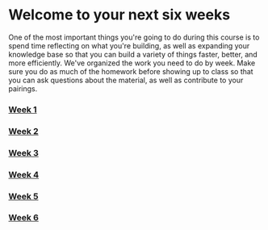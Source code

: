 # Welcome to your next six weeks

One of the most important things you're going to do during this course is to spend time reflecting on what you're building, as well as expanding your knowledge base so that you can build a variety of things faster, better, and more efficiently.  We've organized the work you need to do by week.  Make sure you do as much of the homework before showing up to class so that you can ask questions about the material, as well as contribute to your pairings.

### [Week 1](https://github.com/hfc-tech-academy/short_stack/tree/master/homework/week_1)
### [Week 2](https://github.com/hfc-tech-academy/short_stack/tree/master/homework/week_2)
### [Week 3](https://github.com/hfc-tech-academy/short_stack/tree/master/homework/week_3)
### [Week 4](https://github.com/hfc-tech-academy/short_stack/tree/master/homework/week_4)
### [Week 5](https://github.com/hfc-tech-academy/short_stack/tree/master/homework/week_5)
### [Week 6](https://github.com/hfc-tech-academy/short_stack/tree/master/homework/week_6)